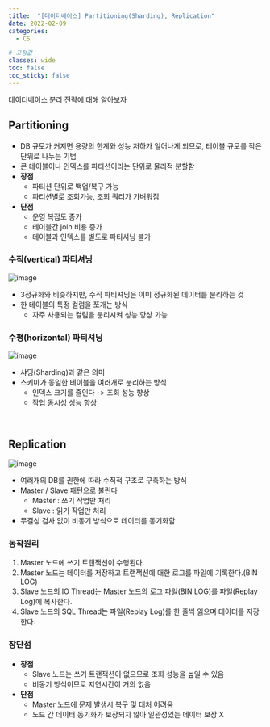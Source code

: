 ```yaml
---
title:  "[데이터베이스] Partitioning(Sharding), Replication"
date: 2022-02-09
categories:
  - CS

# 고정값
classes: wide
toc: false
toc_sticky: false
---
```


데이터베이스 분리 전략에 대해 알아보자


## Partitioning

- DB 규모가 커지면 용량의 한계와 성능 저하가 일어나게 되므로, 테이블 규모를 작은 단위로 나누는 기법
- 큰 테이블이나 인덱스를 파티션이라는 단위로 물리적 분할함
- **장점**
    - 파티션 단위로 백업/복구 가능
    - 파티션별로 조회가능, 조회 쿼리가 가벼워짐
- **단점**
    - 운영 복잡도 증가
    - 테이블간 join 비용 증가
    - 테이블과 인덱스를 별도로 파티셔닝 불가

### 수직(vertical) 파티셔닝

![image](https://user-images.githubusercontent.com/71180414/152910500-4a6c2705-ebc7-4c04-a41e-7bb3412225f4.png)

- 3정규화와 비슷하지만, 수직 파티셔닝은 이미 정규화된 데이터를 분리하는 것
- 한 테이블의 특정 컬럼을 쪼개는 방식
    - 자주 사용되는 컬럼을 분리시켜 성능 향상 가능


### 수평(horizontal) 파티셔닝

![image](https://user-images.githubusercontent.com/71180414/152910528-e6eb4257-4038-4e65-9249-07170224806d.png)

- 샤딩(Sharding)과 같은 의미
- 스키마가 동일한 테이블을 여러개로 분리하는 방식
    - 인덱스 크기를 줄인다 -> 조회 성능 향상
    - 작업 동시성 성능 향상

<br>

## Replication

![image](https://user-images.githubusercontent.com/71180414/152914795-f1795561-8324-43cb-917d-1f39804e8923.png)

- 여러개의 DB를 권한에 따라 수직적 구조로 구축하는 방식
- Master / Slave 패턴으로 불린다
    - Master : 쓰기 작업만 처리 
    - Slave : 읽기 작업만 처리
- 무결성 검사 없이 비동기 방식으로 데이터를 동기화함

### 동작원리

1. Master 노드에 쓰기 트랜잭션이 수행된다.
2. Master 노드는 데이터를 저장하고 트랜잭션에 대한 로그를 파일에 기록한다.(BIN LOG)
3. Slave 노드의 IO Thread는 Master 노드의 로그 파일(BIN LOG)를 파일(Replay Log)에 복사한다.
4. Slave 노드의 SQL Thread는 파일(Replay Log)를 한 줄씩 읽으며 데이터를 저장한다.

### 장단점

- **장점**
    - Slave 노드는 쓰기 트랜잭션이 없으므로 조회 성능을 높일 수 있음
    - 비동기 방식이므로 지연시간이 거의 없음
- **단점**
    - Master 노드에 문제 발생시 복구 및 대처 어려움
    - 노드 간 데이터 동기화가 보장되지 않아 일관성있는 데이터 보장 X

<br>
